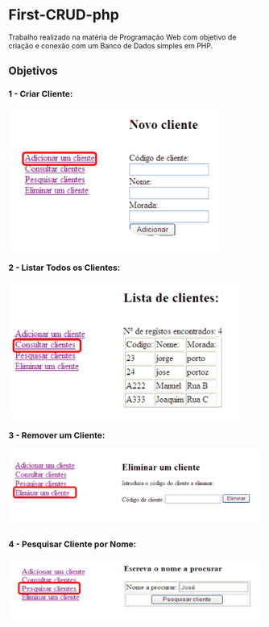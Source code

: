 # First-CRUD-php

Trabalho realizado na matéria de Programação Web com objetivo de criação e conexão com um Banco de Dados simples em PHP.

## Objetivos

### 1 - Criar Cliente:

![ScreenShot](https://github.com/duanbressan/First-CRUD-php/blob/master/Imagens/add.png?raw=true)

### 2 - Listar Todos os Clientes:

![ScreenShot](https://github.com/duanbressan/First-CRUD-php/blob/master/Imagens/get%20all.png?raw=true)

### 3 - Remover um Cliente:

![ScreenShot](https://github.com/duanbressan/First-CRUD-php/blob/master/Imagens/remove.png?raw=true)

### 4 - Pesquisar Cliente por Nome:

![ScreenShot](https://github.com/duanbressan/First-CRUD-php/blob/master/Imagens/find.png?raw=true)
